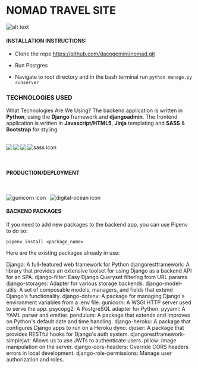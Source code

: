 # NOMAD TRAVEL SITE 
![alt text](https://lh3.googleusercontent.com/DXS4kn3fgbwpq7C6crOJou2xqhudc_pD730UrHCAZRP3c68zbiaU8va8BJ5ujhf0xPjVgWUz6KbGuTKiWy3NYt0oVMrKkvrDuQAgqGspgO1g-utGMVHQN18kx2n7qoqnPREeXcRgPA=s150-p-k
 "created by Dan Collins")
 
 #### INSTALLATION INSTRUCTIONS:
* Clone the repo https://github.com/dacogemini/nomad.git 

* Run Postgres

* Navigate to root directory and in the bash terminal run <code>python manage.py runserver</code>


### TECHNOLOGIES USED

What Technologies Are We Using?
The backend application is written in <b>Python</b>, using the <b>Django</b> framework and <b>djangoadmin</b>. The frontend application is written in <b>Javascript/HTML5</b>, <b>Jinja</b> templating and <b>SASS</b> & <b>Bootstrap</b> for styling.<br /><br />


<img src="https://lh3.googleusercontent.com/KW52L5UnrHTD81gLX1P94EIyGCYMfv2GjzYFAaRCCphZT-28h5MuA4NmMKLqbLN9nKprWlDG6xNUgcO8YRq4XH4LVZkcKozH4n0572h94_YI9DKsQVpTcOSIepK1Y5uelGIF1UmQrw=w110" align="left"/>  

<img src="https://lh3.googleusercontent.com/ul6Mw0hdKF6n4zlydwxMe5QzvgIDuz1U25SOKhZdOviVeayTFv7DVsTT05zk2clHYOPtwQkTrmYX95wbHBaWBtPvLJFBOBPNNOzB9EY1HWRBPcXE2JtRSu0PQnIU_4HkktD-O1PMSg=w80" align="left"/>

<img src="https://lh3.googleusercontent.com/hmFsU1gVh-71pDq6k3Wkc8fRkmAfd1rXTsPE_6Cuclx3-2mz-EIQw6YGT4FHlyArnjmUmOJGdRZsDeWp4cV4h2o_J9HSQbrKCbctSmx_lQGWd2RQqWAv887kc-Npelj1q11yQEdT-g=w80" align="left"/>

![sass icon](https://lh3.googleusercontent.com/KuEWejhj2GaiP7nNmkKGR3Zh9OCBnY5V4tZgAxCYiH4T3pCTugLTqyC-uzKHQf1VSSgKgb9a9Oa5w4WO1Dz94FTXlWKhcIQB-fh37ltQMb-_ysPEBnWLAl1kIME2FM67Q6OQrXmJow=w100
 "SASS")
 
<br />

#### PRODUCTION/DEPLOYMENT

<br />

![gunicorn icon](https://lh3.googleusercontent.com/9MmL-4BgOySjRwvHXJJ2L0ghS6RzAma1eoZdHldxiBsz40wUaxXgXcvKCKFFW9Ll1MBjo4xY7F4-fOgBkWplAb9TM-_JfAeNajCWESK5NmfqLr82y8S5FVtywqzBgoKR5I20-qNPpw=w200
 "Gunicorn") &nbsp;
 ![digital-ocean icon](https://lh3.googleusercontent.com/Ow1fBW7wqb4bdJVRVVeiY9YAqP5ZurB9qOLbMWKYZK58cfMiXpWV446sLp4vJOUBg2js5No6G7YZPEWdQxji618yOJkoYc97Bs_jv7LiE7wxvJteQa36WRrIciuuFQgnNqqHRj5vOg=s70-p-k
 "Digital-Ocean")


#### BACKEND PACKAGES

If you need to add new packages to the backend app, you can use Pipenv to do so:

```pipenv install <package_name>```

Here are the existing packages already in use:

Django: A full-featured web framework for Python
djangorestframework: A library that provides an extensive toolset for using Django as a backend API for an SPA.
django-filter: Easy Django Queryset filtering from URL params
django-storages: Adapter for various storage backends.
django-model-utils: A set of composable models, managers, and fields that extend Django's functionality.
django-dotenv: A package for managing Django's environment variables from a .env file.
gunicorn: A WSGI HTTP server used to serve the app.
psycopg2: A PostgreSQL adapter for Python.
pyyaml: A YAML parser and emitter.
pendulum: A package that extends and improves on Python's default date and time handling.
django-heroku: A package that configures Django apps to run on a Heroku dyno.
djoser: A package that provides RESTful hooks for Django's auth system.
djangorestframework-simplejwt: Allows us to use JWTs to authenticate users.
pillow: Image manipulation on the server.
django-cors-headers: Override CORS headers errors in local development.
django-role-permissions: Manage user authorization and roles.



